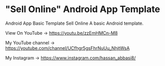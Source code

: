 # "Sell Online" Android App Template

Android App Basic Template Sell Online
A basic Android template.

View On YouTube ->
https://youtu.be/zzEmHMCn-M8

My YouTube channel ->
https://youtube.com/channel/UCfhgr5gsFhrNuUu_NhjtWsA

My Instagram -> 
https://www.instagram.com/hassan_abbasi8/
